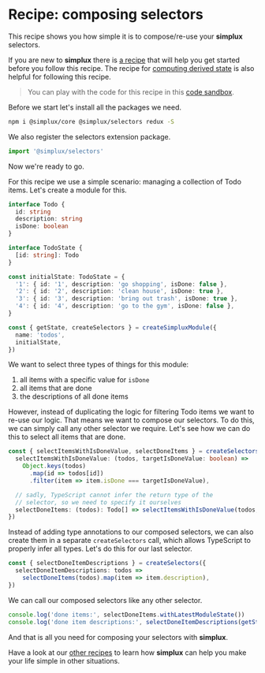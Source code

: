 # Recipe: composing selectors

This recipe shows you how simple it is to compose/re-use your **simplux** selectors.

If you are new to **simplux** there is [a recipe](../../basics/getting-started#readme) that will help you get started before you follow this recipe. The recipe for [computing derived state](../../basics/computing-derived-state#readme) is also helpful for following this recipe.

> You can play with the code for this recipe in this [code sandbox](https://codesandbox.io/s/github/MrWolfZ/simplux/tree/master/recipes/advanced/composing-selectors).

Before we start let's install all the packages we need.

```sh
npm i @simplux/core @simplux/selectors redux -S
```

We also register the selectors extension package.

```ts
import '@simplux/selectors'
```

Now we're ready to go.

For this recipe we use a simple scenario: managing a collection of Todo items. Let's create a module for this.

```ts
interface Todo {
  id: string
  description: string
  isDone: boolean
}

interface TodoState {
  [id: string]: Todo
}

const initialState: TodoState = {
  '1': { id: '1', description: 'go shopping', isDone: false },
  '2': { id: '2', description: 'clean house', isDone: true },
  '3': { id: '3', description: 'bring out trash', isDone: true },
  '4': { id: '4', description: 'go to the gym', isDone: false },
}

const { getState, createSelectors } = createSimpluxModule({
  name: 'todos',
  initialState,
})
```

We want to select three types of things for this module:

1. all items with a specific value for `isDone`
2. all items that are done
3. the descriptions of all done items

However, instead of duplicating the logic for filtering Todo items we want to re-use our logic. That means we want to compose our selectors. To do this, we can simply call any other selector we require. Let's see how we can do this to select all items that are done.

```ts
const { selectItemsWithIsDoneValue, selectDoneItems } = createSelectors({
  selectItemsWithIsDoneValue: (todos, targetIsDoneValue: boolean) =>
    Object.keys(todos)
      .map(id => todos[id])
      .filter(item => item.isDone === targetIsDoneValue),

  // sadly, TypeScript cannot infer the return type of the
  // selector, so we need to specify it ourselves
  selectDoneItems: (todos): Todo[] => selectItemsWithIsDoneValue(todos, true),
})
```

Instead of adding type annotations to our composed selectors, we can also create them in a separate `createSelectors` call, which allows TypeScript to properly infer all types. Let's do this for our last selector.

```ts
const { selectDoneItemDescriptions } = createSelectors({
  selectDoneItemDescriptions: todos =>
    selectDoneItems(todos).map(item => item.description),
})
```

We can call our composed selectors like any other selector.

```ts
console.log('done items:', selectDoneItems.withLatestModuleState())
console.log('done item descriptions:', selectDoneItemDescriptions(getState()))
```

And that is all you need for composing your selectors with **simplux**.

Have a look at our [other recipes](../../../../..#recipes) to learn how **simplux** can help you make your life simple in other situations.
